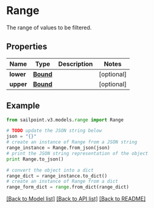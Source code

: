 # Range

The range of values to be filtered.

## Properties

Name | Type | Description | Notes
------------ | ------------- | ------------- | -------------
**lower** | [**Bound**](Bound.md) |  | [optional] 
**upper** | [**Bound**](Bound.md) |  | [optional] 

## Example

```python
from sailpoint.v3.models.range import Range

# TODO update the JSON string below
json = "{}"
# create an instance of Range from a JSON string
range_instance = Range.from_json(json)
# print the JSON string representation of the object
print Range.to_json()

# convert the object into a dict
range_dict = range_instance.to_dict()
# create an instance of Range from a dict
range_form_dict = range.from_dict(range_dict)
```
[[Back to Model list]](../README.md#documentation-for-models) [[Back to API list]](../README.md#documentation-for-api-endpoints) [[Back to README]](../README.md)


